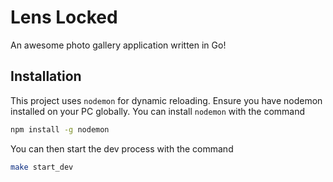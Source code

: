 # Lens Locked

An awesome photo gallery application written in Go!

## Installation

This project uses `nodemon` for dynamic reloading. Ensure you have nodemon installed on your PC globally.
You can install `nodemon` with the command

```sh
npm install -g nodemon
```

You can then start the dev process with the command

```sh
make start_dev
```
